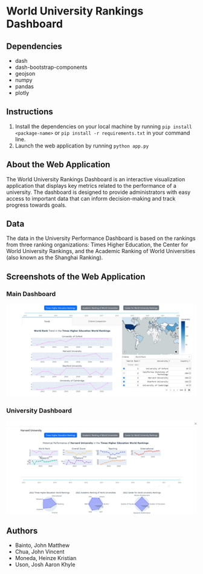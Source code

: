 # World University Rankings Dashboard

## Dependencies
- dash
- dash-bootstrap-components
- geojson
- numpy
- pandas
- plotly

## Instructions
1. Install the dependencies on your local machine by running `pip install <package-name>` or `pip install -r requirements.txt` in your command line.
2. Launch the web application by running `python app.py`

## About the Web Application
The World University Rankings Dashboard is an interactive visualization application that displays key metrics related to the performance of a university. The dashboard is designed to provide administrators with easy access to important data that can inform decision-making and track progress towards goals.

## Data
The data in the University Performance Dashboard is based on the rankings from three ranking organizations: Times Higher Education, the Center for World University Rankings, and the Academic Ranking of World Universities (also known as the Shanghai Ranking).

## Screenshots of the Web Application
### Main Dashboard
![image](_media/main_dashboard.jpg)
### University Dashboard
![image](_media/university_dashboard.jpg)

## Authors
- Bainto, John Matthew
- Chua, John Vincent
- Moneda, Heinze Kristian
- Uson, Josh Aaron Khyle